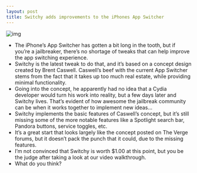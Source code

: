 ```yaml
---
layout: post
title: Switchy adds improvements to the iPhones App Switcher
---
```

![img](http://media.idownloadblog.com/wp-content/uploads/2012/05/Switchy-Screenshot.jpg)
* The iPhone’s App Switcher has gotten a bit long in the tooth, but if you’re a jailbreaker, there’s no shortage of tweaks that can help improve the app switching experience.
* Switchy is the latest tweak to do that, and it’s based on a concept design created by Brent Caswell. Caswell’s beef with the current App Switcher stems from the fact that it takes up too much real estate, while providing minimal functionality.
* Going into the concept, he apparently had no idea that a Cydia developer would turn his work into reality, but a few days later and Switchy lives. That’s evident of how awesome the jailbreak community can be when it works together to implement new ideas…
* Switchy implements the basic features of Caswell’s concept, but it’s still missing some of the more notable features like a Spotlight search bar, Pandora buttons, service toggles, etc.
* It’s a great start that looks largely like the concept posted on The Verge forums, but it doesn’t pack the punch that it could, due to the missing features.
* I’m not convinced that Switchy is worth $1.00 at this point, but you be the judge after taking a look at our video walkthrough.
* What do you think?


